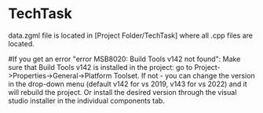 # TechTask

data.zgml file is located in [Project Folder/TechTask] where all .cpp files are located.

#If you get an error "error MSB8020: Build Tools v142 not found":
Make sure that Build Tools v142 is installed in the project: go to Project->Properties->General->Platform Toolset.
If not - you can change the version in the drop-down menu (default v142 for vs 2019, v143 for vs 2022) and it will rebuild the project.
Or install the desired version through the visual studio installer in the individual components tab.
